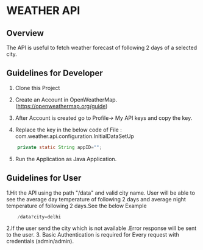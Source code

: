 # WEATHER API

## Overview
The API is useful to fetch weather forecast of following 2 days of a selected city.

## Guidelines for Developer

1. Clone this Project

2. Create an Account in OpenWeatherMap.(https://openweathermap.org/guide)

3. After Account is created go to Profile-> My API keys and copy the key.

4. Replace the key in the below code of File : com.weather.api.configuration.InitialDataSetUp
```java
	private static String appID="";
```
5. Run the Application as Java Application.

## Guidelines for User

1.Hit the API using the path "/data" and valid city name. User will be able to see the average day temperature of following 2 days and average night temperature of following 2 days.See the below Example

```java
	/data?city=delhi
```

2.If the user send the city which is not available .Error response will be sent to the user.
3. Basic Authentication is required for Every request with credentials (admin/admin).
